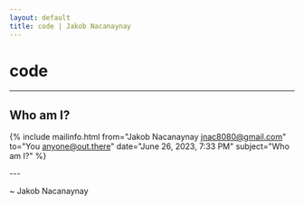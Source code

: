 ```yaml
---
layout: default
title: code | Jakob Nacanaynay
---
```


# code

---

## Who am I?

{% include mailinfo.html from="Jakob Nacanaynay <jnac8080@gmail.com>" to="You <anyone@out.there>" date="June 26, 2023, 7:33 PM" subject="Who am I?" %}

\-\-\-

~ Jakob Nacanaynay
